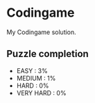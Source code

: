 # Codingame

My Codingame solution.

## Puzzle completion

* EASY : 3%
* MEDIUM : 1%
* HARD : 0%
* VERY HARD : 0%